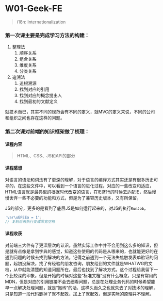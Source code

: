 # W01-Geek-FE

> i18n: Internationalization

### 第一次课主要是完成学习方法的构建：

1. 整理法
   1. 顺序关系
   2. 组合关系
   3. 维度关系
   4. 分类关系
2. 追溯法
   1. 追根溯源
   2. 找到对应的引用
   3. 找到对应的概念提出人
   4. 找到最初的文献定义

就技术而已，其实不同的规范会有不同的定义，就MVC的定义来说，不同的公司和组织之间也存在这样的问题。

### 第二次课对前端的知识框架做了梳理：

#### 课程内容

> HTML、CSS、JS和API的部分

#### 课程感想

对语言的语法和词法有了更深的理解，对于语言的编译方式其实还是有很多历史可寻的，在这些文件中，可以看到一个语言的进化过程，对应的一些改变和适应，HTML语言就是最典型的根据时代改变的语言，在IE盛行的时候去适配IE，然后慢慢舍弃一些不必要的功能和方式，但是为了兼容历史版本，又有所保留。

JS的部分，更多的是看到了底层JS是如何运行起来的，对JS的执行`RunJob`。

```js
'var\uEFEEa = 1';
// 复制后再执行变成零宽空格
```

#### 课程收获

对前端三大件有了更深层次的认识，虽然实际工作中并不会用到这么多的知识，但是就有点像是拿到字典的感觉，知道这些使用的代码是从哪来的，也就能更好的在遇到问题的时候去找到解决的方法。记得之前遇到一个无法失焦触发表单验证的问题，起初没解决，找了有经验的朋友咨询，朋友给到的文件就是WHATWG的文档，从中就能清楚的知道问题所在，最后也找到了解决方式。这个过程给我留下一个比较深的印象，但是开始的时候对这些“标准文档”没有什么概念，只是有常用的MDN，但是对应的引用链接不会去细看问题，总是在处理业务代码的时候希望能早一点解决处理问题，就是“搬砖”的活，这样久而久之也就失去了对技术的理解，只是知道一段代码删掉了就不起效，加上了就起效，但是实际的原理并不理解。

